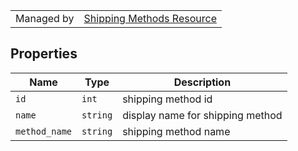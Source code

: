 |||
|---|---|
| Managed by | [Shipping Methods Resource](/api/stores/v2/shipping/methods)

## Properties

| Name | Type | Description |
| --- | --- | --- |
| `id` | `int` | shipping method id |
| `name` | `string` | display name for shipping method |
| `method_name` | `string` | shipping method name |
